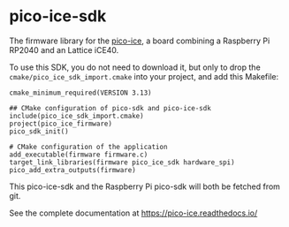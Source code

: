 pico-ice-sdk
============

The firmware library for the [pico-ice](https://pico-ice.readthedocs.io/),
a board combining a Raspberry Pi RP2040 and an Lattice iCE40.

To use this SDK, you do not need to download it, but only to drop the
`cmake/pico_ice_sdk_import.cmake` into your project, and add this Makefile:

```
cmake_minimum_required(VERSION 3.13)

## CMake configuration of pico-sdk and pico-ice-sdk
include(pico_ice_sdk_import.cmake)
project(pico_ice_firmware)
pico_sdk_init()

# CMake configuration of the application
add_executable(firmware firmware.c)
target_link_libraries(firmware pico_ice_sdk hardware_spi)
pico_add_extra_outputs(firmware)
```

This pico-ice-sdk and the Raspberry Pi pico-sdk will both be fetched
from git.

See the complete documentation at https://pico-ice.readthedocs.io/
